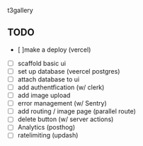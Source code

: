 t3gallery

## TODO

- [ ]make a deploy (vercel)
- [ ] scaffold basic ui
- [ ] set up database (veercel postgres)
- [ ] attach database to ui
- [ ] add authentfication (w/ clerk)
- [ ] add image upload
- [ ] error management (w/ Sentry)
- [ ] add routing / image page (parallel route)
- [ ] delete button (w/ server actions)
- [ ] Analytics (posthog)
- [ ] ratelimiting (updash)
